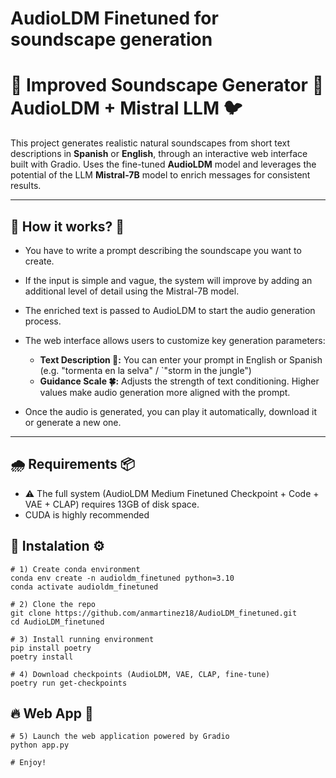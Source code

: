 # AudioLDM Finetuned for soundscape generation

# 🌄 Improved Soundscape Generator 🌳 AudioLDM + Mistral LLM 🐦

This project generates realistic natural soundscapes from short text descriptions in **Spanish** or **English**, through an interactive web interface built with Gradio.
Uses the fine-tuned **AudioLDM** model and leverages the potential of the LLM **Mistral-7B** model to enrich messages for consistent results.

---

## 🍂 How it works? 🌊

- You have to write a prompt describing the soundscape you want to create.
- If the input is simple and vague, the system will improve by adding an additional level of detail using the Mistral-7B model.
- The enriched text is passed to AudioLDM to start the audio generation process.
- The web interface allows users to customize key generation parameters:

    - **Text Description 📝:** You can enter your prompt in English or Spanish  (e.g. "tormenta en la selva" / `"storm in the jungle")
    - **Guidance Scale 🍀:** Adjusts the strength of text conditioning. Higher values make audio generation more aligned with the prompt.

- Once the audio is generated, you can play it automatically, download it or generate a new one.

---

## 🌧️ Requirements 📦 

- ⚠️ The full system (AudioLDM Medium Finetuned Checkpoint + Code + VAE + CLAP) requires 13GB of disk space.
- CUDA is highly recommended


## 🌵 Instalation ⚙️ 

```shell
# 1) Create conda environment
conda env create -n audioldm_finetuned python=3.10
conda activate audioldm_finetuned

# 2) Clone the repo
git clone https://github.com/anmartinez18/AudioLDM_finetuned.git
cd AudioLDM_finetuned

# 3) Install running environment
pip install poetry
poetry install

# 4) Download checkpoints (AudioLDM, VAE, CLAP, fine-tune)
poetry run get-checkpoints

```

## 🔥 Web App 🦉

```shell
# 5) Launch the web application powered by Gradio
python app.py

# Enjoy!

